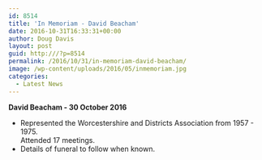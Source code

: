 ```yaml
---
id: 8514
title: 'In Memoriam - David Beacham'
date: 2016-10-31T16:33:31+00:00
author: Doug Davis
layout: post
guid: http:///?p=8514
permalink: /2016/10/31/in-memoriam-david-beacham/
image: /wp-content/uploads/2016/05/inmemoriam.jpg
categories:
  - Latest News
---
```

**David Beacham - 30 October 2016**

  * Represented the Worcestershire and Districts Association from 1957 - 1975.  
    Attended 17 meetings.
  * Details of funeral to follow when known.
